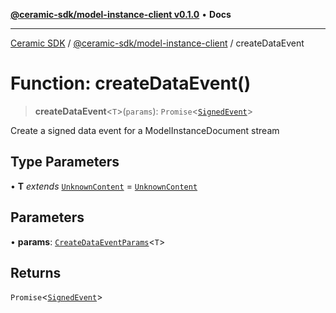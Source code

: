 [**@ceramic-sdk/model-instance-client v0.1.0**](../README.md) • **Docs**

***

[Ceramic SDK](../../../README.md) / [@ceramic-sdk/model-instance-client](../README.md) / createDataEvent

# Function: createDataEvent()

> **createDataEvent**\<`T`\>(`params`): `Promise`\<[`SignedEvent`](../../events/type-aliases/SignedEvent.md)\>

Create a signed data event for a ModelInstanceDocument stream

## Type Parameters

• **T** *extends* [`UnknownContent`](../type-aliases/UnknownContent.md) = [`UnknownContent`](../type-aliases/UnknownContent.md)

## Parameters

• **params**: [`CreateDataEventParams`](../type-aliases/CreateDataEventParams.md)\<`T`\>

## Returns

`Promise`\<[`SignedEvent`](../../events/type-aliases/SignedEvent.md)\>
